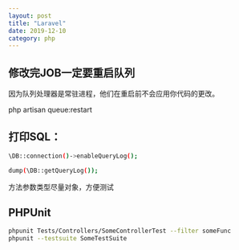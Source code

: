 ```yaml
---
layout: post
title: "Laravel"
date: 2019-12-10
category: php
---
```


## 修改完JOB一定要重启队列

因为队列处理器是常驻进程，他们在重启前不会应用你代码的更改。

php artisan queue:restart

## 打印SQL：

```bash
\DB::connection()->enableQueryLog();

dump(\DB::getQueryLog());
```

方法参数类型尽量对象，方便测试

## PHPUnit

```bash
phpunit Tests/Controllers/SomeControllerTest --filter someFunc
phpunit --testsuite SomeTestSuite
```
